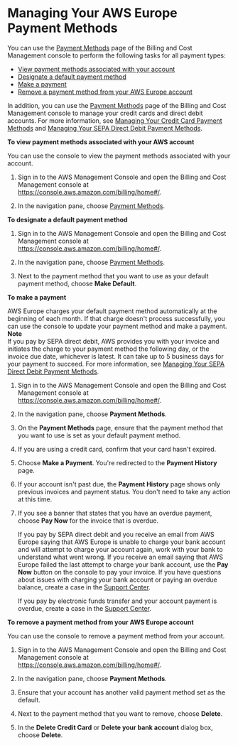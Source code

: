 # Managing Your AWS Europe Payment Methods<a name="edit-emea-payment-method"></a>

You can use the [Payment Methods](https://console.aws.amazon.com/billing/home#/paymentmethods) page of the Billing and Cost Management console to perform the following tasks for all payment types:
+ [View payment methods associated with your account](#view-credit-emea)
+ [Designate a default payment method](#designate-default-emea)
+ [Make a payment](#making-a-payment-emea)
+ [Remove a payment method from your AWS Europe account](#remove-credit-emea)

In addition, you can use the [Payment Methods](https://console.aws.amazon.com/billing/home#/paymentmethods) page of the Billing and Cost Management console to manage your credit cards and direct debit accounts\. For more information, see [Managing Your Credit Card Payment Methods](manage-cc.md) and [Managing Your SEPA Direct Debit Payment Methods](manage-debit-emea.md)\.<a name="view-credit-emea"></a>

**To view payment methods associated with your AWS account**

You can use the console to view the payment methods associated with your account\.

1. Sign in to the AWS Management Console and open the Billing and Cost Management console at [https://console\.aws\.amazon\.com/billing/home\#/](https://console.aws.amazon.com/billing/home)\.

1. In the navigation pane, choose [Payment Methods](https://console.aws.amazon.com/billing/home#/paymentmethods)\. <a name="designate-default-emea"></a>

**To designate a default payment method**

1. Sign in to the AWS Management Console and open the Billing and Cost Management console at [https://console\.aws\.amazon\.com/billing/home\#/](https://console.aws.amazon.com/billing/home)\.

1. In the navigation pane, choose [Payment Methods](https://console.aws.amazon.com/billing/home#/paymentmethods)\. 

1. Next to the payment method that you want to use as your default payment method, choose **Make Default**\.<a name="making-a-payment-emea"></a>

**To make a payment**

AWS Europe charges your default payment method automatically at the beginning of each month\. If that charge doesn't process successfully, you can use the console to update your payment method and make a payment\.
**Note**  
If you pay by SEPA direct debit, AWS provides you with your invoice and initiates the charge to your payment method the following day, or the invoice due date, whichever is latest\. It can take up to 5 business days for your payment to succeed\. For more information, see [Managing Your SEPA Direct Debit Payment Methods](manage-debit-emea.md)\.

1. Sign in to the AWS Management Console and open the Billing and Cost Management console at [https://console\.aws\.amazon\.com/billing/home\#/](https://console.aws.amazon.com/billing/home)\.

1. In the navigation pane, choose **Payment Methods**\.

1. On the **Payment Methods** page, ensure that the payment method that you want to use is set as your default payment method\.

1. If you are using a credit card, confirm that your card hasn't expired\.

1. Choose **Make a Payment**\. You're redirected to the **Payment History** page\.

1. If your account isn't past due, the **Payment History** page shows only previous invoices and payment status\. You don't need to take any action at this time\.

1. If you see a banner that states that you have an overdue payment, choose **Pay Now** for the invoice that is overdue\.

   If you pay by SEPA direct debit and you receive an email from AWS Europe saying that AWS Europe is unable to charge your bank account and will attempt to charge your account again, work with your bank to understand what went wrong\. If you receive an email saying that AWS Europe failed the last attempt to charge your bank account, use the **Pay Now** button on the console to pay your invoice\. If you have questions about issues with charging your bank account or paying an overdue balance, create a case in the [Support Center](https://console.aws.amazon.com/support/home?#)\.

   If you pay by electronic funds transfer and your account payment is overdue, create a case in the [Support Center](https://console.aws.amazon.com/support/home?#)\.<a name="remove-credit-emea"></a>

**To remove a payment method from your AWS Europe account**

You can use the console to remove a payment method from your account\.

1. Sign in to the AWS Management Console and open the Billing and Cost Management console at [https://console\.aws\.amazon\.com/billing/home\#/](https://console.aws.amazon.com/billing/home)\.

1. In the navigation pane, choose **Payment Methods**\.

1. Ensure that your account has another valid payment method set as the default\.

1. Next to the payment method that you want to remove, choose **Delete**\.

1. In the **Delete Credit Card** or **Delete your bank account** dialog box, choose **Delete**\.